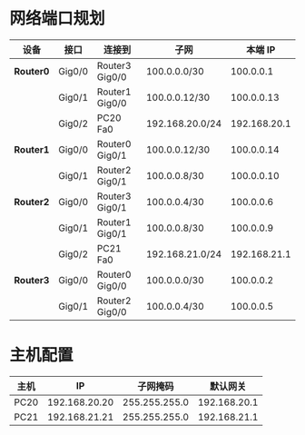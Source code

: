 # 网络端口规划

| 设备        | 接口   | 连接到         | 子网            | 本端 IP      |
| ----------- | ------ | -------------- | --------------- | ------------ |
| **Router0** | Gig0/0 | Router3 Gig0/0 | 100.0.0.0/30    | 100.0.0.1    |
|             | Gig0/1 | Router1 Gig0/0 | 100.0.0.12/30   | 100.0.0.13   |
|             | Gig0/2 | PC20 Fa0       | 192.168.20.0/24 | 192.168.20.1 |
| **Router1** | Gig0/0 | Router0 Gig0/1 | 100.0.0.12/30   | 100.0.0.14   |
|             | Gig0/1 | Router2 Gig0/1 | 100.0.0.8/30    | 100.0.0.10   |
| **Router2** | Gig0/0 | Router3 Gig0/1 | 100.0.0.4/30    | 100.0.0.6    |
|             | Gig0/1 | Router1 Gig0/1 | 100.0.0.8/30    | 100.0.0.9    |
|             | Gig0/2 | PC21 Fa0       | 192.168.21.0/24 | 192.168.21.1 |
| **Router3** | Gig0/0 | Router0 Gig0/0 | 100.0.0.0/30    | 100.0.0.2    |
|             | Gig0/1 | Router2 Gig0/0 | 100.0.0.4/30    | 100.0.0.5    |

# 主机配置

| 主机 | IP            | 子网掩码      | 默认网关     |
| ---- | ------------- | ------------- | ------------ |
| PC20 | 192.168.20.20 | 255.255.255.0 | 192.168.20.1 |
| PC21 | 192.168.21.21 | 255.255.255.0 | 192.168.21.1 |